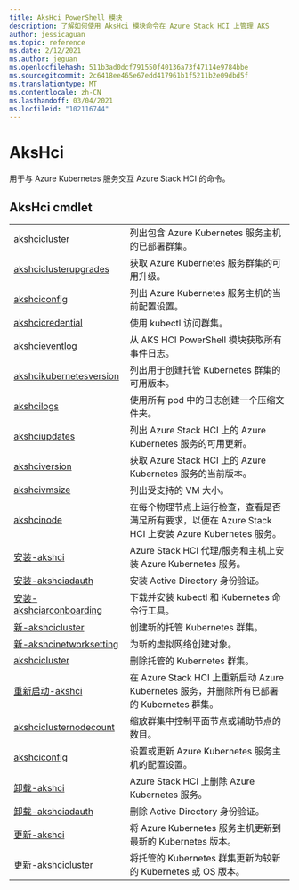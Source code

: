 ```yaml
---
title: AksHci PowerShell 模块
description: 了解如何使用 AksHci 模块命令在 Azure Stack HCI 上管理 AKS
author: jessicaguan
ms.topic: reference
ms.date: 2/12/2021
ms.author: jeguan
ms.openlocfilehash: 511b3ad0dcf791550f40136a73f47114e9784bbe
ms.sourcegitcommit: 2c6418ee465e67edd417961b1f5211b2e09dbd5f
ms.translationtype: MT
ms.contentlocale: zh-CN
ms.lasthandoff: 03/04/2021
ms.locfileid: "102116744"
---
```

# <a name="akshci"></a>AksHci 

用于与 Azure Kubernetes 服务交互 Azure Stack HCI 的命令。

## <a name="akshci-cmdlets"></a>AksHci cmdlet

|         |            |
| ------- | ---------- |
| [akshcicluster](get-akshcicluster.md) | 列出包含 Azure Kubernetes 服务主机的已部署群集。 |
| [akshciclusterupgrades](get-akshciclusterupgrades.md) | 获取 Azure Kubernetes 服务群集的可用升级。 |
| [akshciconfig](get-akshciconfig.md) | 列出 Azure Kubernetes 服务主机的当前配置设置。 |
| [akshcicredential](get-akshcicredential.md) | 使用 kubectl 访问群集。 |
| [akshcieventlog](get-akshcieventlog.md) | 从 AKS HCI PowerShell 模块获取所有事件日志。 |
| [akshcikubernetesversion](get-akshcikubernetesversion.md) | 列出用于创建托管 Kubernetes 群集的可用版本。 |
| [akshcilogs](get-akshcilogs.md) | 使用所有 pod 中的日志创建一个压缩文件夹。 |
| [akshciupdates](get-akshciupdates.md) | 列出 Azure Stack HCI 上的 Azure Kubernetes 服务的可用更新。 |
| [akshciversion](get-akshciversion.md) | 获取 Azure Stack HCI 上的 Azure Kubernetes 服务的当前版本。 |
| [akshcivmsize](get-akshcivmsize.md) | 列出受支持的 VM 大小。 |
| [akshcinode](initialize-akshcinode.md) | 在每个物理节点上运行检查，查看是否满足所有要求，以便在 Azure Stack HCI 上安装 Azure Kubernetes 服务。 |
| [安装-akshci](install-akshci.md) | Azure Stack HCI 代理/服务和主机上安装 Azure Kubernetes 服务。 |
| [安装-akshciadauth](install-akshciadauth.md) | 安装 Active Directory 身份验证。 |
| [安装-akshciarconboarding](install-akshciarconboarding.md) | 下载并安装 kubectl 和 Kubernetes 命令行工具。 |
| [新-akshcicluster](new-akshcicluster.md) | 创建新的托管 Kubernetes 群集。 |
| [新-akshcinetworksetting](new-akshcinetworksetting.md) | 为新的虚拟网络创建对象。 |
| [akshcicluster](remove-akshcicluster.md) | 删除托管的 Kubernetes 群集。 |
| [重新启动-akshci](restart-akshci.md) | 在 Azure Stack HCI 上重新启动 Azure Kubernetes 服务，并删除所有已部署的 Kubernetes 群集。 |
| [akshciclusternodecount](set-akshciclusternodecount.md) | 缩放群集中控制平面节点或辅助节点的数目。 |
| [akshciconfig](set-akshciconfig.md) | 设置或更新 Azure Kubernetes 服务主机的配置设置。 |
| [卸载-akshci](uninstall-akshci.md) | Azure Stack HCI 上删除 Azure Kubernetes 服务。 |
| [卸载-akshciadauth](uninstall-akshciadauth.md) | 删除 Active Directory 身份验证。 |
| [更新-akshci](update-akshci.md) | 将 Azure Kubernetes 服务主机更新到最新的 Kubernetes 版本。 |
| [更新-akshcicluster](update-akshcicluster.md) | 将托管的 Kubernetes 群集更新为较新的 Kubernetes 或 OS 版本。 |

